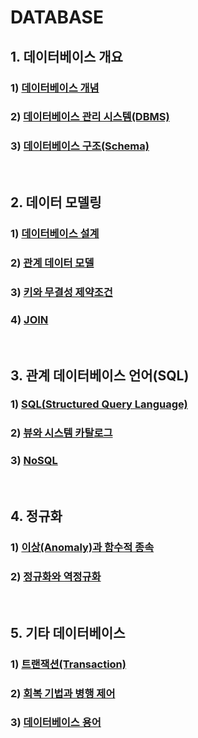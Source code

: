 # DATABASE

## 1. 데이터베이스 개요

### 	1) [데이터베이스 개념](./데이터베이스%20개념.md)

### 	2) [데이터베이스 관리 시스템(DBMS)](./DBMS.md)

### 	3) [데이터베이스 구조(Schema)](./Schema.md)

<br/>

## 2. 데이터 모델링

### 	1) [데이터베이스 설계](./데이터베이스%20설계.md)

### 	2) [관계 데이터 모델](./관계%20데이터%20모델.md)

### 	3) [키와 무결성 제약조건](./키와%20무결성%20제약조건.md)

### 	4) [JOIN](./JOIN.md)

<br />

## 3. 관계 데이터베이스 언어(SQL)

### 	1) [SQL(Structured Query Language)](./SQL.md)

### 	2) [뷰와 시스템 카탈로그](./뷰와%20시스템%20카탈로그.md)

### 	3) [NoSQL](./NoSQL.md)

<br/>

## 4. 정규화

### 1) [이상(Anomaly)과 함수적 종속](./이상(Anomaly)과%20함수적%20종속.md)

### 2) [정규화와 역정규화](./정규화와%20역정규화.md)

<br />

## 5. 기타 데이터베이스

### 1) [트랜잭션(Transaction)](./Transaction.md)

### 2) [회복 기법과 병행 제어](./회복%20기법과%20병행%20제어.md)

### 3) [데이터베이스 용어](./데이터베이스%20용어.md)